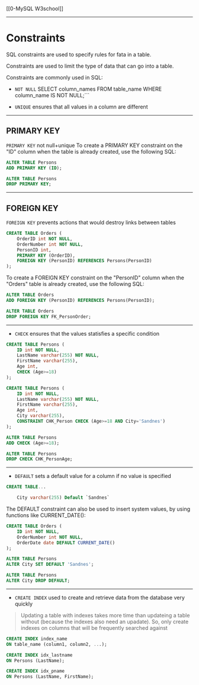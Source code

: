 [[0-MySQL W3school]]


---

# Constraints

SQL constraints are used to specify rules for fata in a table.

Constraints are used to limit the type of data that can go into a table.

Constraints are commonly used in SQL:
- `NOT NULL` 
	SELECT column_names
	FROM table_name WHERE column_name IS NOT NULL;```

- `UNIQUE` ensures that all values in a column are different

---

## PRIMARY KEY
`PRIMARY KEY` not null+unique
To create a PRIMARY KEY constraint on the "ID" column when the table is already created, use the following SQL:
```sql
ALTER TABLE Persons
ADD PRIMARY KEY (ID);
```


```sql
ALTER TABLE Persons
DROP PRIMARY KEY;
```

---

## FOREIGN KEY
`FOREIGN KEY` prevents actions that would destroy links between tables
```sql
CREATE TABLE Orders (
    OrderID int NOT NULL,
    OrderNumber int NOT NULL,
    PersonID int,
    PRIMARY KEY (OrderID),
    FOREIGN KEY (PersonID) REFERENCES Persons(PersonID)
);
```




To create a FOREIGN KEY constraint on the "PersonID" column when the "Orders" table is already created, use the following SQL:
```sql
ALTER TABLE Orders
ADD FOREIGN KEY (PersonID) REFERENCES Persons(PersonID);
```
```sql
ALTER TABLE Orders
DROP FOREIGN KEY FK_PersonOrder;
```

---

- `CHECK` ensures that  the values statisfies a specific condition
```sql
CREATE TABLE Persons (
    ID int NOT NULL,
    LastName varchar(255) NOT NULL,
    FirstName varchar(255),
    Age int,
    CHECK (Age>=18)
);
```

```sql
CREATE TABLE Persons (
    ID int NOT NULL,
    LastName varchar(255) NOT NULL,
    FirstName varchar(255),
    Age int,
    City varchar(255),
    CONSTRAINT CHK_Person CHECK (Age>=18 AND City='Sandnes')
);
```

```sql
ALTER TABLE Persons
ADD CHECK (Age>=18);
```

```sql
ALTER TABLE Persons
DROP CHECK CHK_PersonAge;
```

---

- `DEFAULT` sets a default value for a column if no value is specified

```sql
CREATE TABLE...

	City varchar(255) Default `Sandnes`
```

The DEFAULT constraint can also be used to insert system values, by using functions like CURRENT_DATE():
```sql
CREATE TABLE Orders (
    ID int NOT NULL,
    OrderNumber int NOT NULL,
    OrderDate date DEFAULT CURRENT_DATE()
);
```

```sql
ALTER TABLE Persons
ALTER City SET DEFAULT 'Sandnes';
```

```sql
ALTER TABLE Persons
ALTER City DROP DEFAULT;
```

---

- `CREATE INDEX` used to create and retrieve data from the database very quickly
>Updating a table with indexes takes more time than updateing a table without (because the indexes also need an upadate). So, only create indexes on columns that will be frequently  searched against


```sql
CREATE INDEX index_name
ON table_name (column1, column2, ...);
```

```sql
CREATE INDEX idx_lastname
ON Persons (LastName);
```

```sql
CREATE INDEX idx_pname
ON Persons (LastName, FirstName);
```












